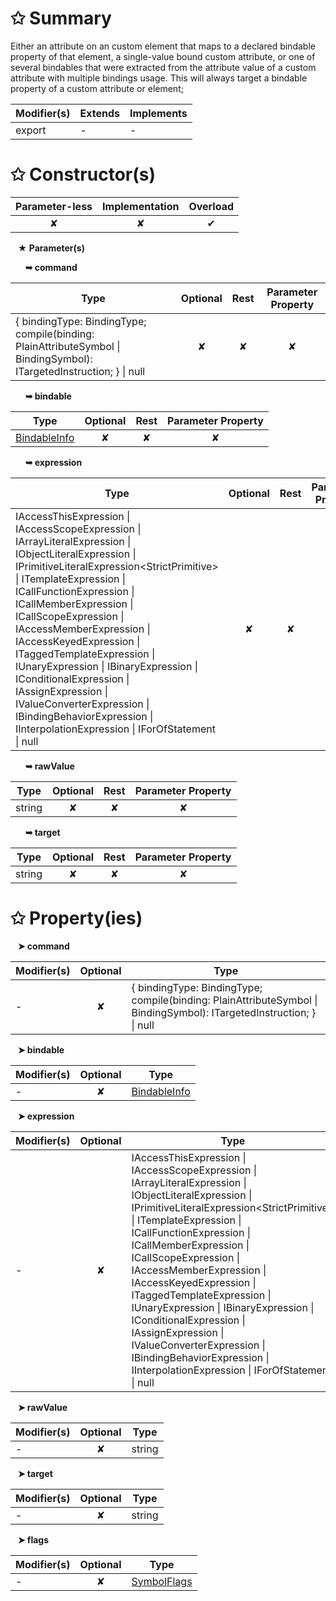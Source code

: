 # &#10025; Summary

Either an attribute on an custom element that maps to a declared bindable property of that element,
a single-value bound custom attribute, or one of several bindables that were extracted from the attribute
value of a custom attribute with multiple bindings usage.
This will always target a bindable property of a custom attribute or element;

| Modifier(s)                            | Extends                      | Implements                                    |
|----------------------------------------|------------------------------|-----------------------------------------------|
| export | - | - |

# &#10025; Constructor(s)

| Parameter-less                         | Implementation                          | Overload                          |
|:--------------------------------------:|:---------------------------------------:|:---------------------------------:|
| ✘ | ✘ | ✔ |

&nbsp;&nbsp; **&#9733; Parameter(s)**

&nbsp;&nbsp;&nbsp;&nbsp;&nbsp; **&#10149; command**

| Type                        | Optional                           | Rest                          | Parameter Property                          |
|-----------------------------|:----------------------------------:|:-----------------------------:|:-------------------------------------------:|
| { bindingType: BindingType; compile(binding: PlainAttributeSymbol &#124; BindingSymbol): ITargetedInstruction; } &#124; null | ✘  | ✘ | ✘ |

&nbsp;&nbsp;&nbsp;&nbsp;&nbsp; **&#10149; bindable**

| Type                        | Optional                           | Rest                          | Parameter Property                          |
|-----------------------------|:----------------------------------:|:-----------------------------:|:-------------------------------------------:|
| [BindableInfo](/jit/class/resource-model/bindableinfo.md) | ✘  | ✘ | ✘ |

&nbsp;&nbsp;&nbsp;&nbsp;&nbsp; **&#10149; expression**

| Type                        | Optional                           | Rest                          | Parameter Property                          |
|-----------------------------|:----------------------------------:|:-----------------------------:|:-------------------------------------------:|
| IAccessThisExpression &#124; IAccessScopeExpression &#124; IArrayLiteralExpression &#124; IObjectLiteralExpression &#124; IPrimitiveLiteralExpression&lt;StrictPrimitive&gt; &#124; ITemplateExpression &#124; ICallFunctionExpression &#124; ICallMemberExpression &#124; ICallScopeExpression &#124; IAccessMemberExpression &#124; IAccessKeyedExpression &#124; ITaggedTemplateExpression &#124; IUnaryExpression &#124; IBinaryExpression &#124; IConditionalExpression &#124; IAssignExpression &#124; IValueConverterExpression &#124; IBindingBehaviorExpression &#124; IInterpolationExpression &#124; IForOfStatement &#124; null | ✘  | ✘ | ✘ |

&nbsp;&nbsp;&nbsp;&nbsp;&nbsp; **&#10149; rawValue**

| Type                        | Optional                           | Rest                          | Parameter Property                          |
|-----------------------------|:----------------------------------:|:-----------------------------:|:-------------------------------------------:|
| string | ✘  | ✘ | ✘ |

&nbsp;&nbsp;&nbsp;&nbsp;&nbsp; **&#10149; target**

| Type                        | Optional                           | Rest                          | Parameter Property                          |
|-----------------------------|:----------------------------------:|:-----------------------------:|:-------------------------------------------:|
| string | ✘  | ✘ | ✘ |

# &#10025; Property(ies)

&nbsp;&nbsp; **&#10148; command**

| Modifier(s)                               | Optional                           | Type                         |
|-------------------------------------------|:----------------------------------:|------------------------------|
| - | ✘ | { bindingType: BindingType; compile(binding: PlainAttributeSymbol &#124; BindingSymbol): ITargetedInstruction; } &#124; null |

&nbsp;&nbsp; **&#10148; bindable**

| Modifier(s)                               | Optional                           | Type                         |
|-------------------------------------------|:----------------------------------:|------------------------------|
| - | ✘ | [BindableInfo](/jit/class/resource-model/bindableinfo.md) |

&nbsp;&nbsp; **&#10148; expression**

| Modifier(s)                               | Optional                           | Type                         |
|-------------------------------------------|:----------------------------------:|------------------------------|
| - | ✘ | IAccessThisExpression &#124; IAccessScopeExpression &#124; IArrayLiteralExpression &#124; IObjectLiteralExpression &#124; IPrimitiveLiteralExpression&lt;StrictPrimitive&gt; &#124; ITemplateExpression &#124; ICallFunctionExpression &#124; ICallMemberExpression &#124; ICallScopeExpression &#124; IAccessMemberExpression &#124; IAccessKeyedExpression &#124; ITaggedTemplateExpression &#124; IUnaryExpression &#124; IBinaryExpression &#124; IConditionalExpression &#124; IAssignExpression &#124; IValueConverterExpression &#124; IBindingBehaviorExpression &#124; IInterpolationExpression &#124; IForOfStatement &#124; null |

&nbsp;&nbsp; **&#10148; rawValue**

| Modifier(s)                               | Optional                           | Type                         |
|-------------------------------------------|:----------------------------------:|------------------------------|
| - | ✘ | string |

&nbsp;&nbsp; **&#10148; target**

| Modifier(s)                               | Optional                           | Type                         |
|-------------------------------------------|:----------------------------------:|------------------------------|
| - | ✘ | string |

&nbsp;&nbsp; **&#10148; flags**

| Modifier(s)                               | Optional                           | Type                         |
|-------------------------------------------|:----------------------------------:|------------------------------|
| - | ✘ | [SymbolFlags](/jit/enum/semantic-model/symbolflags.md) |